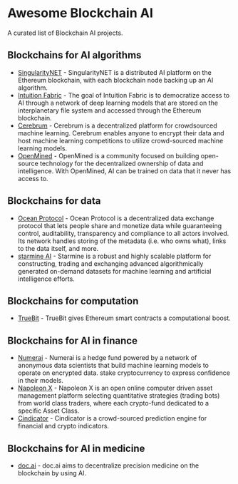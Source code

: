 Awesome Blockchain AI
===
A curated list of Blockchain AI projects.

Blockchains for AI algorithms
---

- [SingularityNET](https://singularitynet.io/) - SingularityNET is a distributed AI platform on the Ethereum blockchain, with each blockchain node backing up an AI algorithm.
- [Intuition Fabric](http://intuitionfabric.com) - The goal of Intuition Fabric is to democratize access to AI through a network of deep learning models that are stored on the interplanetary file system and accessed through the Ethereum blockchain.
- [Cerebrum](https://cerebrum.world/) - Cerebrum is a decentralized platform for crowdsourced machine learning. Cerebrum enables anyone to encrypt their data and host machine learning competitions to utilize crowd-sourced machine learning models. 
- [OpenMined](https://openmined.org/) - OpenMined is a community focused on building open-source technology for the decentralized ownership of data and intelligence. With OpenMined, AI can be trained on data that it never has access to.

Blockchains for data
---

- [Ocean Protocol](https://oceanprotocol.com/) - Ocean Protocol is a decentralized data exchange protocol that lets people share and monetize data while guaranteeing control, auditability, transparency and compliance to all actors involved. Its network handles storing of the metadata (i.e. who owns what), links to the data itself, and more.
- [starmine AI](http://starmine.ai/) - Starmine is a robust and highly scalable platform for constructing, trading and exchanging advanced algorithmically generated on-demand datasets for machine learning and artificial intelligence efforts.

Blockchains for computation
---

- [TrueBit](https://truebit.io/) - TrueBit gives Ethereum smart contracts a computational boost.

Blockchains for AI in finance
---

- [Numerai](https://numer.ai/) - Numerai is a hedge fund powered by a network of anonymous data scientists that build machine learning models to operate on encrypted data. stake cryptocurrency to express confidence in their models.
- [Napoleon X](https://www.napoleonx.ai/) - Napoleon X is an open online computer driven asset management platform selecting quantitative strategies (trading bots) from world class traders, where each crypto-fund dedicated to a specific Asset Class.
- [Cindicator](https://cindicator.com/) - Cindicator is a crowd-sourced prediction engine for financial and crypto indicators. 

Blockchains for AI in medicine
---

- [doc.ai](https://doc.ai/about) - doc.ai aims to decentralize precision medicine on the blockchain by using AI.
